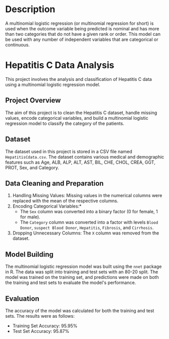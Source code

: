 # Description
A multinomial logistic regression (or multinomial regression for short) is used when the outcome variable being predicted is nominal and has more than two categories that do not have a given rank or order. This model can be used with any number of independent variables that are categorical or continuous.

# Hepatitis C Data Analysis

This project involves the analysis and classification of Hepatitis C data using a multinomial logistic regression model.

## Project Overview

The aim of this project is to clean the Hepatitis C dataset, handle missing values, encode categorical variables, and build a multinomial logistic regression model to classify the category of the patients.

## Dataset

The dataset used in this project is stored in a CSV file named `HepatitisCdata.csv`. The dataset contains various medical and demographic features such as Age, ALB, ALP, ALT, AST, BIL, CHE, CHOL, CREA, GGT, PROT, Sex, and Category.

## Data Cleaning and Preparation

1. Handling Missing Values: Missing values in the numerical columns were replaced with the mean of the respective columns.
2. Encoding Categorical Variables:*
   - The `Sex` column was converted into a binary factor (0 for female, 1 for male).
   - The `Category` column was converted into a factor with levels `Blood Donor`, `suspect Blood Donor`, `Hepatitis`, `Fibrosis`, and `Cirrhosis`.
3. Dropping Unnecessary Columns: The `X` column was removed from the dataset.

## Model Building

The multinomial logistic regression model was built using the `nnet` package in R. The data was split into training and test sets with an 80-20 split. The model was trained on the training set, and predictions were made on both the training and test sets to evaluate the model's performance.

## Evaluation

The accuracy of the model was calculated for both the training and test sets. The results were as follows:
- Training Set Accuracy: 95.95%
- Test Set Accuracy: 95.87%
